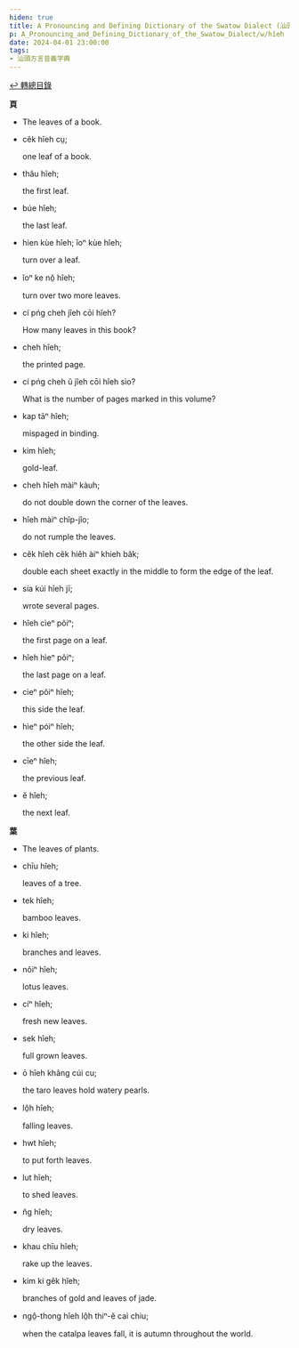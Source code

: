 ```yaml
---
hiden: true
title: A Pronouncing and Defining Dictionary of the Swatow Dialect (汕頭方言音義字典) / hîeh
p: A_Pronouncing_and_Defining_Dictionary_of_the_Swatow_Dialect/w/hîeh
date: 2024-04-01 23:00:00
tags: 
- 汕頭方言音義字典
---
```


[↩️ 轉總目錄](/A_Pronouncing_and_Defining_Dictionary_of_the_Swatow_Dialect)


**頁**
- The leaves of a book.

- cêk hîeh cṳ;

  one leaf of a book.

- thâu hîeh;

  the first leaf.

- búe hîeh;

  the last leaf.

- hien kùe hîeh; ĭoⁿ kùe hîeh;

  turn over a leaf.

- ĭoⁿ ke nŏ̤ hîeh;

  turn over two more leaves.

- cí pńg cheh jîeh cōi hĭeh?

  How many leaves in this book?

- cheh hîeh;

  the printed page.

- cí pńg cheh ŭ jîeh cōi hîeh sìo?

  What is the number of pages marked in this volume?

- kap tāⁿ hîeh;

  mispaged in binding.

- kim hîeh;

  gold-leaf.

- cheh hîeh màiⁿ kàuh;

  do not double down the corner of the leaves.

- hîeh màiⁿ chîp-jîo;

  do not rumple the leaves.

- cêk hîeh cêk hiêh àiⁿ khieh bâk;

  double each sheet exactly in the middle to form the edge of the leaf.

- sía kúi hîeh jī;

  wrote several pages.

- hîeh cìeⁿ pôiⁿ;

  the first page on a leaf.

- hîeh hìeⁿ pôiⁿ;

  the last page on a leaf.

- cìeⁿ pôiⁿ hîeh;

  this side the leaf.

- hìeⁿ póiⁿ hîeh;

  the other side the leaf.

- cīeⁿ hîeh;

  the previous leaf.

- ĕ hîeh;

  the next leaf.

**葉**
- The leaves of plants.

- chīu hîeh;

  leaves of a tree.

- tek hîeh;

  bamboo leaves.

- ki hîeh;

  branches and leaves.

- nôiⁿ hîeh;

  lotus leaves.

- cíⁿ hîeh; 

  fresh new leaves.

- sek hîeh;

  full grown leaves.

- ō hîeh khâng cúi cu;

  the taro leaves hold watery pearls.

- lô̤h hîeh;

  falling leaves.

- hwt hîeh;

  to put forth leaves.

- lut hîeh;

  to shed leaves.

- n̂g hîeh;

  dry leaves.

- khau chīu hîeh;

  rake up the leaves.

- kim ki gêk hîeh;

  branches of gold and leaves of jade.

- ngô̤-thong hîeh lô̤h thiⁿ-ĕ cai chiu;

  when the catalpa leaves fall, it is autumn throughout the world.
